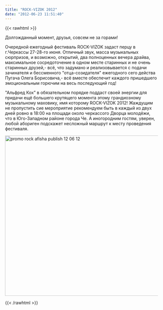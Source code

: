 ```yaml
---
title: "ROCK-VIZOK 2012"
date: "2012-06-23 11:51:40"
---
```

{{< rawhtml >}}
<p>Долгожданный момент, друзья, совсем не за горами!</p>
<p>Очередной ежегодный фестиваль ROCK-VIZOK задаст перцу в г.Черкассы 27-28-го июня. Отличный звук, масса музыкальных сюрпризов, и возможно, открытий, два полноценных вечера драйва, максимальное сосредоточение в одном месте старинных и не очень старинных друзей,- всё, что задумано и реализовывается с подачи зачинателя и бессменного "отца-созидателя" ежегодного сего действа Пугача Олега Борисовича,- всё вместе обеспечит каждого пришедшего эмоциональным горючим на весь последующий год! </p>
<p>"Альфред Кох" в обязательном порядке поддаст своей энергии для придачи ещё большего крутящего момента этому грандиозному музыкальному маховику, имя которому ROCK-VIZOK 2012! Жаждущим не пропустить сие мероприятие рекомендуем быть в каждый из двух дней ровно в 18:00 на площади около черкассого Дворца молодёжи, что в Юго-Западном районе города Че. А иногородним гостям, уверен, любой абориген подскажет несложный маршрут к месту проведения фестиваля.</p>
<p><img alt="promo rock afisha publish 12 06 12" src="/images/ROCK-VIZOK_2012/promo_rock_afisha_publish_12_06_12.jpg" width="738" height="527" /></p>

{{< /rawhtml >}}
